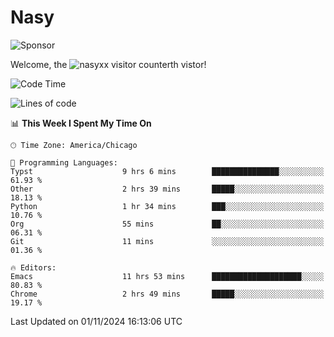 # Nasy

<!--
<p align="center">
<img height="200" src="https://github-readme-stats.vercel.app/api?username=nasyxx&count_private=true&show_icons=true&theme=dracula&include_all_commits=true"/>
<img height="200" src="https://github-readme-stats.vercel.app/api/top-langs/?username=nasyxx&theme=dracula&hide=html,jupyter+notebook&count_private=true&show_icons=true"/>
</p>

  
----------------
-->

![Sponsor](https://img.shields.io/static/v1.svg?label=Sponsor&message=%E2%9D%A4&logo=GitHub&style=flat&color=pink)
 
Welcome, the ![nasyxx visitor counter](https://count.getloli.com/get/@nasyxx?theme=rule34)th vistor!
 
<!--START_SECTION:waka-->
![Code Time](http://img.shields.io/badge/Code%20Time-4%2C714%20hrs%2011%20mins-blue)

![Lines of code](https://img.shields.io/badge/From%20Hello%20World%20I%27ve%20Written-6.3%20million%20lines%20of%20code-blue)

📊 **This Week I Spent My Time On** 

```text
🕑︎ Time Zone: America/Chicago

💬 Programming Languages: 
Typst                    9 hrs 6 mins        ███████████████░░░░░░░░░░   61.93 % 
Other                    2 hrs 39 mins       █████░░░░░░░░░░░░░░░░░░░░   18.13 % 
Python                   1 hr 34 mins        ███░░░░░░░░░░░░░░░░░░░░░░   10.76 % 
Org                      55 mins             ██░░░░░░░░░░░░░░░░░░░░░░░   06.31 % 
Git                      11 mins             ░░░░░░░░░░░░░░░░░░░░░░░░░   01.36 % 

🔥 Editors: 
Emacs                    11 hrs 53 mins      ████████████████████░░░░░   80.83 % 
Chrome                   2 hrs 49 mins       █████░░░░░░░░░░░░░░░░░░░░   19.17 % 
```


 Last Updated on 01/11/2024 16:13:06 UTC
<!--END_SECTION:waka-->

<!-- ![visitors](https://visitor-badge.laobi.icu/badge?page_id=nasyxx.nasyxx) -->
